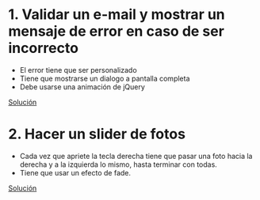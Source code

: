 # 1. Validar un e-mail y mostrar un mensaje de error en caso de ser incorrecto

- El error tiene que ser personalizado
- Tiene que mostrarse un dialogo a pantalla completa
- Debe usarse una animación de jQuery

[Solución](https://www.useloom.com/share/f672f13b01254f96ba2e87a435c01a44)

# 2. Hacer un slider de fotos

- Cada vez que apriete la tecla derecha tiene que pasar una foto hacia la derecha y a la izquierda lo mismo, hasta terminar con todas.
- Tiene que usar un efecto de fade.

[Solución](https://www.useloom.com/share/44e6d097953242f4a9ee61a6816b0f06)